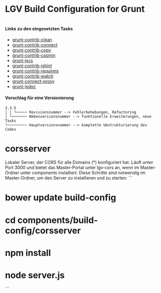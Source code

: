 # LGV Build Configuration for Grunt
#
#### Links zu den eingesetzten Tasks
- [grunt-contrib-clean](https://github.com/gruntjs/grunt-contrib-clean)
- [grunt-contrib-connect](https://github.com/gruntjs/grunt-contrib-connect)
- [grunt-contrib-copy](https://github.com/gruntjs/grunt-contrib-copy)
- [grunt-contrib-cssmin](https://github.com/gruntjs/grunt-contrib-cssmin)
- [grunt-jscs](https://github.com/jscs-dev/grunt-jscs)
- [grunt-contrib-jshint](https://github.com/gruntjs/grunt-contrib-jshint)
- [grunt-contrib-requirejs](https://github.com/gruntjs/grunt-contrib-requirejs)
- [grunt-contrib-watch](https://github.com/gruntjs/grunt-contrib-watch)
- [grunt-connect-proxy](https://github.com/drewzboto/grunt-connect-proxy)
- [grunt-jsdoc](https://github.com/krampstudio/grunt-jsdoc)

#### Vorschlag für eine Versionierung
```
2.3.5
│ │ └───── Revisionsnummer --> Fehlerbehebungen, Refactoring
│ └─────── Nebenversionsnummer --> funktionelle Erweiterungen, neue Tasks
└───────── Hauptversionsnummer --> komplette Umstrukturierung des Codes
```

# corsserver
Lokaler Server, der CORS für alle Domains (*) konfiguriert hat. Läuft unter Port 3000 und bietet das Master-Portal unter lgv-cors an, wenn im Master-Ordner unter components installiert.
Diese Schritte sind notwendig im Master-Ordner, um den Server zu installieren und zu starten:
´´´
 # bower update build-config
 # cd components/build-config/corsserver
 # npm install
 # node server.js
´´´